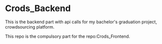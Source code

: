 # Crods_Backend
This is the backend part with api calls for my bachelor's graduation project, crowdsourcing platform.

This repo is the compulsory part for the repo:Crods_Frontend.
